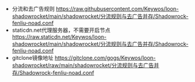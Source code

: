 - 分流和去广告规则
https://raw.githubusercontent.com/Keywos/loon-shadowrocket/main/shadowrocket/分流规则与去广告并存/Shadowrock-fenliu-noad.conf
- staticdn.net代理服务器，不需要开启节点
https://raw.staticdn.net/Keywos/loon-shadowrocket/main/shadowrocket/分流规则与去广告并存/Shadowrock-fenliu-noad.conf
- gitclone镜像地址
https://gitclone.com/gogs/Keywos/loon-shadowrocket/raw/main/shadowrocket/分流规则与去广告并存/Shadowrock-fenliu-noad.conf
